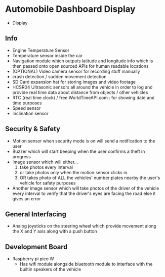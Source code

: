 # Automobile Dashboard Display
- Display

## Info
- Engine Temperature Sensor
- Temperature sensor inside the car
- Navigation module which outputs latitude and longitude info which is then passed onto open sourced APIs for human readable locations
- (OPTIONAL) Video camera sensor for recording stuff manually
- crash detection / sudden movement detection
- SD Card expansion hat for storing images and video footage
- HCSR04 Ultrasonic sensors all around the vehicle in order to log and provide real time data about distance from objects / other vehicles
- RTC (real time clock) / free WorldTimeAPI.com : for showing date and time purposes
- Speed sensor
- Inclination sensor

## Security & Safety
- Motion sensor when security mode is on will send a notification to the user
- Buzzer which will start beeping when the user confirms a theft in progress
- Image sensor which will either...
    1. take photos every interval
    2. or take photos only when the motion sensor clicks in
    3. OR takes photo of ALL the vehicles' number plates nearby the user's vehicle for safety purposes
- Another image sensor which will take photos of the driver of the vehicle every interval to verify that the driver's eyes are facing the road else it gives an error

## General Interfacing
- Analog joysticks on the steering wheel which provide movement along the X and Y axis along with a push button


## Development Board
- Raspberry pi pico W
    - Has wifi module alongside bluetooth module to interface with the builtin speakers of the vehicle
